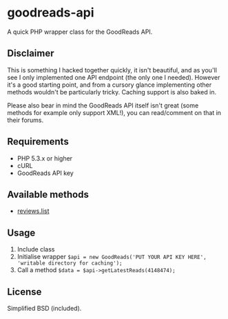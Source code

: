 goodreads-api
=============

A quick PHP wrapper class for the GoodReads API.

Disclaimer
----------
This is something I hacked together quickly, it isn't beautiful, and as you'll see I only implemented one API endpoint (the only one I needed). However it's a good starting point, and from a cursory glance implementing other methods wouldn't be particularly tricky. Caching support is also baked in.

Please also bear in mind the GoodReads API itself isn't great (some methods for example only support XML!), you can read/comment on that in their forums.

Requirements
------------
* PHP 5.3.x or higher
* cURL
* GoodReads API key

Available methods
-----------------
* [reviews.list](https://www.goodreads.com/api#reviews.list)

Usage
-----
1. Include class
2. Initialise wrapper `$api = new GoodReads('PUT YOUR API KEY HERE', 'writable directory for caching');`
3. Call a method `$data = $api->getLatestReads(4148474);`

License
-------
Simplified BSD (included).
